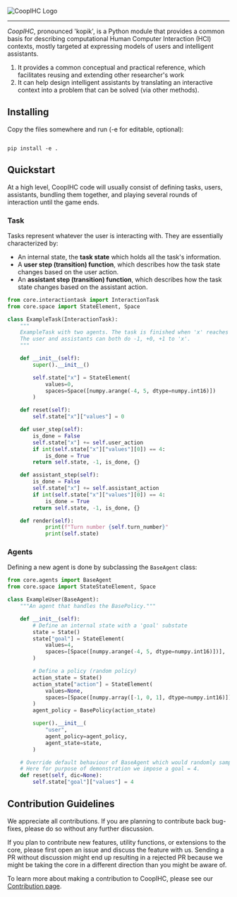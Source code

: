 ![CoopIHC Logo](https://raw.githubusercontent.com/jgori-ouistiti/interaction-agents/cj_opensource/docs/guide/images/coopihc-logo.png)

---

_CoopIHC_, pronounced 'kopik', is a Python module that provides a common basis for describing computational Human Computer Interaction (HCI) contexts, mostly targeted at expressing models of users and intelligent assistants.

1. It provides a common conceptual and practical reference, which facilitates reusing and extending other researcher's work
2. It can help design intelligent assistants by translating an interactive context into a problem that can be solved (via other methods).

## Installing

Copy the files somewhere and run (-e for editable, optional):

```Shell

pip install -e .

```

## Quickstart

At a high level, CoopIHC code will usually consist of defining tasks, users, assistants, bundling them together, and playing several rounds of interaction until the game ends.

### Task

Tasks represent whatever the user is interacting with. They are essentially characterized by:

- An internal state, the **task state** which holds all the task's information.
- A **user step (transition) function**, which describes how the task state changes based on the user action.
- An **assistant step (transition) function**, which describes how the task state changes based on the assistant action.

```Python
from core.interactiontask import InteractionTask
from core.space import StateElement, Space

class ExampleTask(InteractionTask):
    """
    ExampleTask with two agents. The task is finished when 'x' reaches 4.
    The user and assistants can both do -1, +0, +1 to 'x'.
    """

    def __init__(self):
        super().__init__()

        self.state["x"] = StateElement(
            values=0,
            spaces=Space([numpy.arange(-4, 5, dtype=numpy.int16)])
        )

    def reset(self):
        self.state["x"]["values"] = 0

    def user_step(self):
        is_done = False
        self.state["x"] += self.user_action
        if int(self.state["x"]["values"][0]) == 4:
            is_done = True
        return self.state, -1, is_done, {}

    def assistant_step(self):
        is_done = False
        self.state["x"] += self.assistant_action
        if int(self.state["x"]["values"][0]) == 4:
            is_done = True
        return self.state, -1, is_done, {}

    def render(self):
            print(f"Turn number {self.turn_number}"
            print(self.state)
```

### Agents

Defining a new agent is done by subclassing the `BaseAgent` class:

```Python
from core.agents import BaseAgent
from core.space import StateStateElement, Space

class ExampleUser(BaseAgent):
    """An agent that handles the BasePolicy."""

    def __init__(self):
        # Define an internal state with a 'goal' substate
        state = State()
        state["goal"] = StateElement(
            values=4,
            spaces=[Space([numpy.arange(-4, 5, dtype=numpy.int16)])],
        )

        # Define a policy (random policy)
        action_state = State()
        action_state["action"] = StateElement(
            values=None,
            spaces=[Space([numpy.array([-1, 0, 1], dtype=numpy.int16)])],
        )
        agent_policy = BasePolicy(action_state)

        super().__init__(
            "user",
            agent_policy=agent_policy,
            agent_state=state,
        )

    # Override default behaviour of BaseAgent which would randomly sample new goal values on each reset.
    # Here for purpose of demonstration we impose a goal = 4.
    def reset(self, dic=None):
        self.state["goal"]["values"] = 4
```

## Contribution Guidelines

We appreciate all contributions. If you are planning to contribute back bug-fixes, please do so without any further discussion.

If you plan to contribute new features, utility functions, or extensions to the core, please first open an issue and discuss the feature with us.
Sending a PR without discussion might end up resulting in a rejected PR because we might be taking the core in a different direction than you might be aware of.

To learn more about making a contribution to CoopIHC, please see our [Contribution page](CONTRIBUTING.md).
